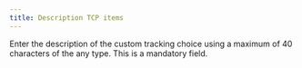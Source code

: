```yaml
---
title: Description TCP items
---
```



Enter the description of the custom tracking choice using a maximum of 40 characters of the any type. This is a mandatory field.
